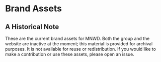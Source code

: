 # Brand Assets

## A Historical Note
These are the current brand assets for MNWD. Both the group and the website are inactive at the moment; this material is provided for archival purposes. It is not available for reuse or redistribution. If you would like to make a contribution or use these assets, please open an issue.
